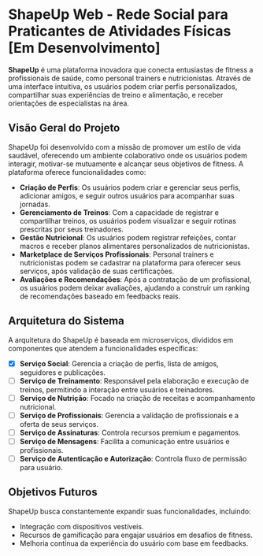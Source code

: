 # **ShapeUp Web - Rede Social para Praticantes de Atividades Físicas [Em Desenvolvimento]**

**ShapeUp** é uma plataforma inovadora que conecta entusiastas de fitness a profissionais de saúde, como personal trainers e nutricionistas. Através de uma interface intuitiva, os usuários podem criar perfis personalizados, compartilhar suas experiências de treino e alimentação, e receber orientações de especialistas na área.

## **Visão Geral do Projeto**

ShapeUp foi desenvolvido com a missão de promover um estilo de vida saudável, oferecendo um ambiente colaborativo onde os usuários podem interagir, motivar-se mutuamente e alcançar seus objetivos de fitness. A plataforma oferece funcionalidades como:

*   **Criação de Perfis**: Os usuários podem criar e gerenciar seus perfis, adicionar amigos, e seguir outros usuários para acompanhar suas jornadas.
*   **Gerenciamento de Treinos**: Com a capacidade de registrar e compartilhar treinos, os usuários podem visualizar e seguir rotinas prescritas por seus treinadores.
*   **Gestão Nutricional**: Os usuários podem registrar refeições, contar macros e receber planos alimentares personalizados de nutricionistas.
*   **Marketplace de Serviços Profissionais**: Personal trainers e nutricionistas podem se cadastrar na plataforma para oferecer seus serviços, após validação de suas certificações.
*   **Avaliações e Recomendações**: Após a contratação de um profissional, os usuários podem deixar avaliações, ajudando a construir um ranking de recomendações baseado em feedbacks reais.

## **Arquitetura do Sistema**

A arquitetura do ShapeUp é baseada em microserviços, divididos em componentes que atendem a funcionalidades específicas:

*   [x] **Serviço Social**: Gerencia a criação de perfis, lista de amigos, seguidores e publicações.
*   [ ] **Serviço de Treinamento**: Responsável pela elaboração e execução de treinos, permitindo a interação entre usuários e treinadores.
*   [ ] **Serviço de Nutrição**: Focado na criação de receitas e acompanhamento nutricional.
*   [ ] **Serviço de Profissionais**: Gerencia a validação de profissionais e a oferta de seus serviços.
*   [ ] **Serviço de Assinaturas**: Controla recursos premium e pagamentos.
*   [ ] **Serviço de Mensagens**: Facilita a comunicação entre usuários e profissionais.
*   [ ] **Serviço de Autenticação e Autorização**: Controla fluxo de permissão para usuário.

## **Objetivos Futuros**

ShapeUp busca constantemente expandir suas funcionalidades, incluindo:

*   Integração com dispositivos vestíveis.
*   Recursos de gamificação para engajar usuários em desafios de fitness.
*   Melhoria contínua da experiência do usuário com base em feedbacks.
